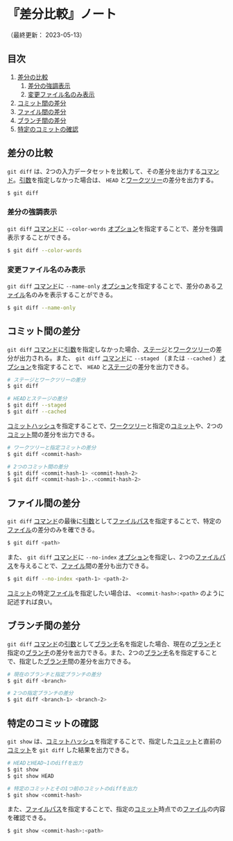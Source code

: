 # 『差分比較』ノート

（最終更新： 2023-05-13）


## 目次

1. [差分の比較](#差分の比較)
	1. [差分の強調表示](#差分の強調表示)
	1. [変更ファイル名のみ表示](#変更ファイル名のみ表示)
1. [コミット間の差分](#コミット間の差分)
1. [ファイル間の差分](#ファイル間の差分)
1. [ブランチ間の差分](#ブランチ間の差分)
1. [特定のコミットの確認](#特定のコミットの確認)


## 差分の比較

`git diff` は、2つの入力データセットを比較して、その差分を出力する[コマンド](../../../../computer/linux/_/chapters/basic_command.md#コマンド)。[引数](../../../../computer/linux/_/chapters/basic_command.md#オプション)を指定しなかった場合は、 `HEAD` と[ワークツリー](./record_history.md#ワークツリー)の差分を出力する。

```sh
$ git diff
```

### 差分の強調表示

`git diff` [コマンド](../../../../computer/linux/_/chapters/basic_command.md#コマンド)に `--color-words` [オプション](../../../../computer/linux/_/chapters/basic_command.md#オプション)を指定することで、差分を強調表示することができる。

```sh
$ git diff --color-words
```

### 変更ファイル名のみ表示

`git diff` [コマンド](../../../../computer/linux/_/chapters/basic_command.md#コマンド)に `--name-only` [オプション](../../../../computer/linux/_/chapters/basic_command.md#オプション)を指定することで、差分のある[ファイル](../../../../computer/software/_/chapters/file_system.md#ファイル)名のみを表示することができる。

```sh
$ git diff --name-only
```


## コミット間の差分

`git diff` [コマンド](../../../../computer/linux/_/chapters/basic_command.md#コマンド)に[引数](../../../../computer/linux/_/chapters/basic_command.md#オプション)を指定しなかった場合、[ステージ](./record_history.md#ステージ)と[ワークツリー](./record_history.md#ワークツリー)の差分が出力される。また、 `git diff` [コマンド](../../../../computer/linux/_/chapters/basic_command.md#コマンド)に `--staged` （または `--cached` ）[オプション](../../../../computer/linux/_/chapters/basic_command.md#オプション)を指定することで、 `HEAD` と[ステージ](./record_history.md#ステージ)の差分を出力できる。

```sh
# ステージとワークツリーの差分
$ git diff

# HEADとステージの差分
$ git diff --staged
$ git diff --cached
```

[コミットハッシュ](./record_history.md#コミットハッシュ)を指定することで、[ワークツリー](./record_history.md#ワークツリー)と指定の[コミット](./record_history.md#コミット)や、2つの[コミット](./record_history.md#コミット)間の差分を出力できる。

```sh
# ワークツリーと指定コミットの差分
$ git diff <commit-hash>

# 2つのコミット間の差分
$ git diff <commit-hash-1> <commit-hash-2>
$ git diff <commit-hash-1>..<commit-hash-2>
```


## ファイル間の差分

`git diff` [コマンド](../../../../computer/linux/_/chapters/basic_command.md#コマンド)の最後に[引数](../../../../computer/linux/_/chapters/basic_command.md#オプション)として[ファイルパス](../../../../computer/software/_/chapters/file_system.md#パス)を指定することで、特定の[ファイル](../../../../computer/software/_/chapters/file_system.md#ファイル)の差分のみを確できる。

```sh
$ git diff <path>
```

また、 `git diff` [コマンド](../../../../computer/linux/_/chapters/basic_command.md#コマンド)に `--no-index` [オプション](../../../../computer/linux/_/chapters/basic_command.md#オプション)を指定し、2つの[ファイルパス](../../../../computer/software/_/chapters/file_system.md#パス)を与えることで、[ファイル](../../../../computer/software/_/chapters/file_system.md#ファイル)間の差分も出力できる。

```sh
$ git diff --no-index <path-1> <path-2>
```

[コミット](./record_history.md#コミット)の特定[ファイル](../../../../computer/software/_/chapters/file_system.md#ファイル)を指定したい場合は、 `<commit-hash>:<path>` のように記述すれば良い。


## ブランチ間の差分

`git diff` [コマンド](../../../../computer/linux/_/chapters/basic_command.md#コマンド)の[引数](../../../../computer/linux/_/chapters/basic_command.md#オプション)として[ブランチ](./branch.md#ブランチ)名を指定した場合、現在の[ブランチ](./branch.md#ブランチ)と指定の[ブランチ](./branch.md#ブランチ)の差分を出力できる。また、2つの[ブランチ](./branch.md#ブランチ)名を指定することで、指定した[ブランチ](./branch.md#ブランチ)間の差分を出力できる。

```sh
# 現在のブランチと指定ブランチの差分
$ git diff <branch>

# 2つの指定ブランチの差分
$ git diff <branch-1> <branch-2>
```


## 特定のコミットの確認

`git show` は、[コミットハッシュ](./record_history.md#コミットハッシュ)を指定することで、指定した[コミット](./record_history.md#コミット)と直前の[コミット](./record_history.md#コミット)を `git diff` した結果を出力できる。

```sh
# HEADとHEAD~1のdiffを出力
$ git show
$ git show HEAD

# 特定のコミットとその1つ前のコミットのdiffを出力
$ git show <commit-hash>
```

また、[ファイルパス](../../../../computer/software/_/chapters/file_system.md#パス)を指定することで、指定の[コミット](./record_history.md#コミット)時点での[ファイル](../../../../computer/software/_/chapters/file_system.md#ファイル)の内容を確認できる。

```sh
$ git show <commit-hash>:<path>
```
